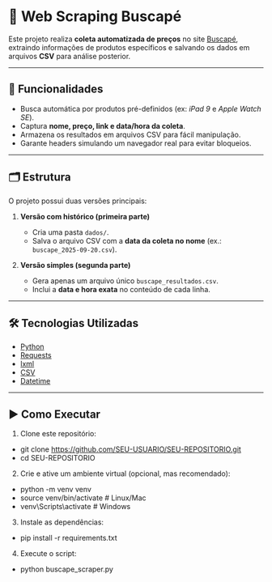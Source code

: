 # 🛒 Web Scraping Buscapé  

Este projeto realiza **coleta automatizada de preços** no site [Buscapé](https://www.buscape.com.br), extraindo informações de produtos específicos e salvando os dados em arquivos **CSV** para análise posterior.  

---

## 📌 Funcionalidades  

- Busca automática por produtos pré-definidos (ex: *iPad 9* e *Apple Watch SE*).  
- Captura **nome, preço, link e data/hora da coleta**.  
- Armazena os resultados em arquivos CSV para fácil manipulação.  
- Garante headers simulando um navegador real para evitar bloqueios.  

---

## 🗂 Estrutura  

O projeto possui duas versões principais:  

1. **Versão com histórico (primeira parte)**  
   - Cria uma pasta `dados/`.  
   - Salva o arquivo CSV com a **data da coleta no nome** (ex.: `buscape_2025-09-20.csv`).  

2. **Versão simples (segunda parte)**  
   - Gera apenas um arquivo único `buscape_resultados.csv`.  
   - Inclui a **data e hora exata** no conteúdo de cada linha.  

---

## 🛠 Tecnologias Utilizadas  

- [Python](https://www.python.org/)  
- [Requests](https://docs.python-requests.org/)  
- [lxml](https://lxml.de/)  
- [CSV](https://docs.python.org/3/library/csv.html)  
- [Datetime](https://docs.python.org/3/library/datetime.html)  

---

## ▶️ Como Executar  

1. Clone este repositório:  
- git clone https://github.com/SEU-USUARIO/SEU-REPOSITORIO.git
- cd SEU-REPOSITORIO

2. Crie e ative um ambiente virtual (opcional, mas recomendado):
- python -m venv venv
- source venv/bin/activate  # Linux/Mac
- venv\Scripts\activate     # Windows

3. Instale as dependências:
- pip install -r requirements.txt

4. Execute o script:
- python buscape_scraper.py
